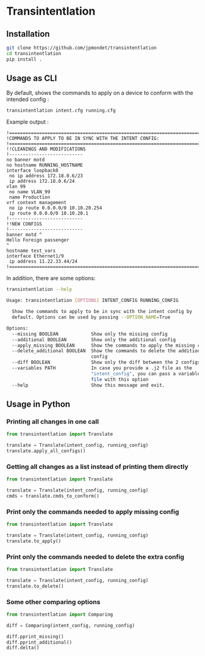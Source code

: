 # Transintentlation

## Installation

```bash
git clone https://github.com/jpmondet/transintentlation
cd transintentlation
pip install .
```

## Usage as CLI

By default, shows the commands to apply on a device to conform with the intended config :

``transintentlation intent.cfg running.cfg``

Example output :

```
!====================================================================================================
!COMMANDS TO APPLY TO BE IN SYNC WITH THE INTENT CONFIG:
!====================================================================================================
!!CLEANINGS AND MODIFICATIONS
!---------------------------
no banner motd
no hostname RUNNING_HOSTNAME
interface loopback0
 no ip address 172.18.0.6/23
 ip address 172.18.0.6/24
vlan 99
 no name VLAN_99
 name Production
vrf context management
 no ip route 0.0.0.0/0 10.10.20.254
 ip route 0.0.0.0/0 10.10.20.1
!---------------------------
!!NEW CONFIGS 
!---------------------------
banner motd ^
Hello Foreign passenger
^
hostname test_vars
interface Ethernet1/9
 ip address 11.22.33.44/24
!====================================================================================================
```

In addition, there are some options:

```bash
transintentlation --help

Usage: transintentlation [OPTIONS] INTENT_CONFIG RUNNING_CONFIG

  Show the commands to apply to be in sync with the intent config by
  default. Options can be used by passing --OPTION_NAME=True

Options:
  --missing BOOLEAN            Show only the missing config
  --additional BOOLEAN         Show only the additional config
  --apply_missing BOOLEAN      Show the commands to apply the missing config
  --delete_additional BOOLEAN  Show the commands to delete the additional
                               config
  --diff BOOLEAN               Show only the diff between the 2 configs
  --variables PATH             In case you provide a .j2 file as the
                               "intent_config", you can pass a variables YAML
                               file with this option
  --help                       Show this message and exit.

```

## Usage in Python

### Printing all changes in one call

```python
from transintentlation import Translate

translate = Translate(intent_config, running_config)
translate.apply_all_configs()

```

### Getting all changes as a list instead of printing them directly

```python
from transintentlation import Translate

translate = Translate(intent_config, running_config)
cmds = translate.cmds_to_conform()

```

### Print only the commands needed to apply missing config

```python
from transintentlation import Translate

translate = Translate(intent_config, running_config)
translate.to_apply()

```

### Print only the commands needed to delete the extra config

```python
from transintentlation import Translate

translate = Translate(intent_config, running_config)
translate.to_delete()

```

### Some other comparing options

```python
from transintentlation import Comparing

diff = Comparing(intent_config, running_config)

diff.pprint_missing()
diff.pprint_additional()
diff.delta()
```







